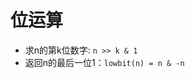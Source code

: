 # 位运算





- 求n的第k位数字: `n >> k & 1` 
- 返回n的最后一位1：`lowbit(n) = n & -n`









































